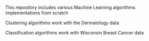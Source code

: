 This repository includes various Machine Learning algorithms implementations from scratch


Clustering algorithms work with the Dermatology data

Classification algorithms work with Wisconsin Breast Cancer data
